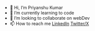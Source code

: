 - 👋 Hi, I’m Priyanshu Kumar
- 🌱 I’m currently learning to code
- 💞️ I’m looking to collaborate on webDev
- 📫 How to reach me [LinkedIn](https://www.linkedin.com/in/impriyanshusah/) [Twitter/X](https://twitter.com/p_sah_) 

<!---
impriyanshusah/impriyanshusah is a ✨ special ✨ repository because its `README.md` (this file) appears on your GitHub profile.
You can click the Preview link to take a look at your changes.
--->
